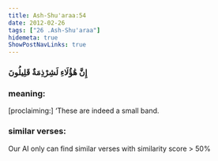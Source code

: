 ```yaml
---
title: Ash-Shu'araa:54
date: 2012-02-26
tags: ["26 .Ash-Shu'araa"]
hidemeta: true 
ShowPostNavLinks: true 
---
```

### إِنَّ هَٰؤُلَاءِ لَشِرْذِمَةٌ قَلِيلُونَ
### meaning: 
[proclaiming:] ‘These are indeed a small band.
### similar verses: 

Our AI only can find similar verses with similarity score > 50% 




